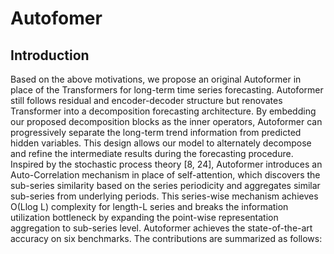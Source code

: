 # Autofomer
## Introduction
Based on the above motivations, we propose an original Autoformer in place of the Transformers for
long-term time series forecasting. Autoformer still follows residual and encoder-decoder structure but
renovates Transformer into a decomposition forecasting architecture. By embedding our proposed
decomposition blocks as the inner operators, Autoformer can progressively separate the long-term
trend information from predicted hidden variables. This design allows our model to alternately
decompose and refine the intermediate results during the forecasting procedure. Inspired by the
stochastic process theory [8, 24], Autoformer introduces an Auto-Correlation mechanism in place
of self-attention, which discovers the sub-series similarity based on the series periodicity and aggregates similar sub-series from underlying periods. This series-wise mechanism achieves O(Llog L)
complexity for length-L series and breaks the information utilization bottleneck by expanding the
point-wise representation aggregation to sub-series level. Autoformer achieves the state-of-the-art
accuracy on six benchmarks. The contributions are summarized as follows: